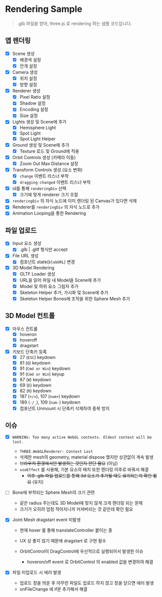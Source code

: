 # Rendering Sample

> .glb 파일을 받아, three.js 로 rendering 하는 샘플 코드입니다.

## 앱 렌더링

- [x] Scene 생성
  - [x] 배경색 설정
  - [x] 안개 설정
- [x] Camera 생성
  - [x] 위치 설정
  - [x] 방향 설정
- [x] Renderer 생성
  - [x] Pixel Ratio 설정
  - [x] Shadow 설정
  - [x] Encoding 설정
  - [x] Size 설정
- [x] Lights 생성 및 Scene에 추가
  - [x] Hemisphere Light
  - [x] Spot Light
  - [x] Spot Light Helper
- [x] Ground 생성 및 Scene에 추가
  - [x] Texture 로드 및 Ground에 적용
- [x] Orbit Controls 생성 (카메라 이동)
  - [x] Zoom Out Max Distance 설정
- [x] Transform Controls 생성 (요소 변화)
  - [x] `change` 이벤트 리스너 부착
  - [x] `dragging-changed` 이벤트 리스너 부착
- [x] id를 통해 `renderingDiv` 선택
  - [x] 크기에 맞게 renderer 크기 조절
- [x] `renderingDiv` 의 자식 노드에 이미 렌더링 된 Canvas가 있다면 삭제
- [x] Renderer를 `renderingDiv` 의 자식 노드로 추가
- [x] Animation Looping을 통한 Rendering

## 파일 업로드

- [x] Input 요소 생성
  - [x] .glb | .gltf 형식만 accept
- [x] File URL 생성
  - [x] 컴포넌트 state(`blobURL`) 변경
- [x] 3D Model Rendering
  - [x] GLTF Loader 생성
  - [x] URL을 읽어 파일 내 Model을 Scene에 추가
  - [x] Model 및 하위 요소 그림자 추가
  - [x] Skeleton Helper 추가, 가시화 및 Scene에 추가
  - [x] Skeleton Helper Bones에 조작을 위한 Sphere Mesh 추가

## 3D Model 컨트롤

- [x] 마우스 컨트롤
  - [x] hoveron
  - [x] hoveroff
  - [x] dragstart

- [x] 키보드 단축키 등록
  - [x] 27 (`ESC`) keydown
  - [x] 81 (`Q`) keydown
  - [x] 91 (`Cmd or Win`) keydown
  - [x] 91 (`Cmd or Win`) keyup
  - [x] 87 (`W`) keydown
  - [x] 69 (`E`) keydown
  - [x] 82 (`R`) keydown
  - [x] 187 (`+/=`), 107 (`num+`) keydown
  - [x] 189 (`-/_`), 109 (`num-`) keydown
  - [x] 컴포넌트 Unmount 시 단축키 삭제하여 중복 방지

## 이슈

- [x] `WARNING: Too many active WebGL contexts. Oldest context will be lost.`
  - `THREE.WebGLRenderer: Context Lost`
  - 삭제한 mesh의 geometry, material dispose 했지만 상관없이 계속 발생
  - ~~브라우저 환경에서만 발생하는 것인지 판단 필요~~ (아님)
  - `useEffect` 를 사용해, 기본 요소의 배치 또한 렌더링 이후로 바꿔서 해결
    - ~~이후 .glb 파일 업로드를 통해 3d 요소가 추가될 때도 유지되는지 확인 필요~~ (유지)

- [ ] Bone에 부착되는 Sphere Mesh의 크기 관련
  - 같은 radius 주는데도 3D Model에 맞지 않게 크게 렌더링 되는 문제
  - 크기가 오히려 엄청 작아지니까 커져버리는 것 같은데 확인 필요

- [x] Joint Mesh dragstart event 미발생

  - 현재 hover 를 통해 translateController 붙이는 중

  - UX 상 좋지 않기 때문에 dragstart 로 구현 필수
  - OrbitControl이 DragControl에 우선적으로 실행되어서 발생한 이슈
    - hoveron/off event 로 OrbitControl 의 enabled 값을 변경하여 해결

- [x] 파일 미업로드 시 에러 발생
  - 업로드 창을 띄운 후 아무런 파일도 업로드 하지 않고 창을 닫으면 에러 발생
  - onFileChange 에 if문 추가해서 해결